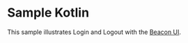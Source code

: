 # Sample Kotlin

This sample illustrates Login and Logout with the [Beacon UI](https://bintray.com/helpscout/beacon/beacon-ui/_latestVersion).    

